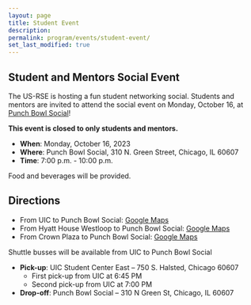 ```yaml
---
layout: page
title: Student Event
description:
permalink: program/events/student-event/
set_last_modified: true
---
```


## Student and Mentors Social Event

The US-RSE is hosting a fun student networking social. Students and mentors are
invited to attend the social event on Monday, October 16, at
[Punch Bowl Social](https://punchbowlsocial.com/location/chicago/)! 

**This event is closed to only students and mentors.**

- **When**: Monday, October 16, 2023
- **Where**: Punch Bowl Social, 
             310 N. Green Street, 
             Chicago, IL 60607
- **Time**: 7:00 p.m. - 10:00 p.m.

Food and beverages will be provided. 

## Directions

- From UIC to Punch Bowl Social: [Google Maps](https://maps.app.goo.gl/5m7dX1BCfiu6UJTf9?g_st=ic)
- From Hyatt House Westloop to Punch Bowl Social: [Google Maps](https://maps.app.goo.gl/UEGeXrSKgnTiPqYX8?g_st=ic)
- From Crown Plaza to Punch Bowl Social: [Google Maps](https://maps.app.goo.gl/XveExBJwrdPdWRrL7?g_st=ic)

Shuttle busses will be available from UIC to Punch Bowl Social

- **Pick-up**: UIC Student Center East – 750 S. Halsted, Chicago 60607
  - First pick-up from UIC at 6:45 PM
  - Second pick-up from UIC at 7:00 PM
- **Drop-off**: Punch Bowl Social – 310 N Green St, Chicago, IL 60607
